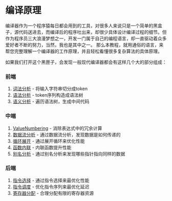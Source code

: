 编译原理
==============



编译器作为一个程序猿每日都会用到的工具，对很多人来说只是一个简单的黑盒子，源代码送进去，而编译后的程序吐出来，却很少具体设计编译过程的细节。但作为程序员三大浪漫梦想之一，开发一门属于自己的编程语言，却一直驱动着众多爱好者不断的努力，当然，我也是其中之一。
那么本教程，就用通俗的语言，来帮您完整理解一个编译器的工作原理，并且轻松看懂很多复杂算法的具体原理。


如果我们打开这个黑匣子，会发现一般现代编译器都会有这样几个大的部分组成：

<!-- 示意图，首先显示，显示编译器的主要部件，每个部件可点击显示内部逻辑 -->


### 前端
1. [词法分析](/编译原理/1.前端/(1)词法分析.md) - 将输入字符串切分成token
2. [语法分析](/编译原理/1.前端/(2)语法分析.md) - token序列构造成语法树
3. [语义分析](/编译原理/1.前端/(3)语义分析.md) - 遍历语法树，生成中间代码

### 中端
1. [ValueNumbering](/编译原理/2.中端/(1)VN.md) - 消除表达式中的冗余计算
2. [数据流分析](/编译原理/2.中端/(2)数据流分析.md) - 通过数据流分析，发现数据是如何传递的
3. [循环展开](/编译原理/2.中端/(3)循环展开.md) - 通过展开循环来优化性能
4. [函数内联](/编译原理/2.中端/(4)inline.md) - 内联函数提升性能
5. [别名分析](/编译原理/2.中端/(5)别名分析.md) - 通过别名分析来发现哪些指针指向同样的数据

### 后端
1. [指令选择](/编译原理/3.后端/(1)指令选择.md) - 通过指令选择来最优化性能
2. [指令调度](/编译原理/3.后端/(2)指令调度.md) - 优化指令序列来最优化延迟
3. [寄存器分配](/编译原理/3.后端/(3)寄存器分配.md) - 合理分配有限的寄存器资源
   

